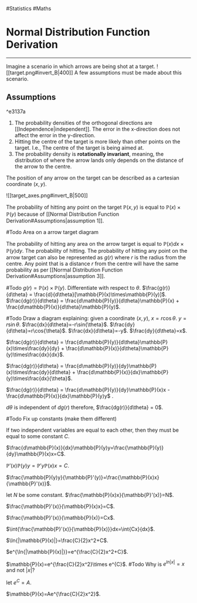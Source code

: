 #Statistics #Maths 

# Normal Distribution Function Derivation
---
Imagine a scenario in which arrows are being shot at a target.
![[target.png#invert_B|400]]
A few assumptions must be made about this scenario.
## Assumptions

^e3137a

1. The probability densities of the orthogonal directions are [[Independence|independent]]. The error in the x-direction does not affect  the error in the y-direction.
2. Hitting the centre of the target is more likely than other points on the target. I.e., The centre of the target is being aimed at.
3. The probability density is **rotationally invariant**, meaning, the distribution of where the arrow lands only depends on the distance of the arrow to the centre.

The position of any arrow on the target can be described as a cartesian coordinate $(x, y)$.

![[target_axes.png#invert_B|500]]

The probability of hitting any point on the target $\mathbb{P}(x,y)$ is equal to $\mathbb{P}(x)\times \mathbb{P}(y)$ because of [[Normal Distribution Function Derivation#Assumptions|assumption 1]].

#Todo Area on a arrow target diagram

The probability of hitting any area on the arrow target is equal to $\mathbb{P}(x)dx \times \mathbb{P}(y)dy$. The probability of hitting. The probability of hitting any point on the arrow target can also be represented as $g(r)$ where $r$ is the radius from the centre. Any point that is a distance $r$ from the centre will have the same probability as per [[Normal Distribution Function Derivation#Assumptions|assumption 3]].

#Todo 
$g(r)=\mathbb{P}(x) \times \mathbb{P}(y)$.
Differentiate with respect to $\theta$. 
$\frac{g(r)}{d\theta} = \frac{d}{d\theta}[\mathbb{P}(x)\times\mathbb{P}(y)]$.
$\frac{dg(r)}{d\theta} = \frac{d\mathbb{P}(y)}{d\theta}\mathbb{P}(x) + \frac{d\mathbb{P}(x)}{d\theta}\mathbb{P}(y)$.

#Todo Draw a diagram explaining: given a coordinate $(x,y)$,
$x = r\cos{\theta}$.
$y=r\sin{\theta}.$
$\frac{dx}{d\theta}=-r\sin{\theta}$.
$\frac{dy}{d\theta}=r\cos{\theta}$.
$\frac{dx}{d\theta}=-y$.
$\frac{dy}{d\theta}=x$.

$\frac{dg(r)}{d\theta} = \frac{d\mathbb{P}(y)}{d\theta}\mathbb{P}(x)\times\frac{dy}{dy} + \frac{d\mathbb{P}(x)}{d\theta}\mathbb{P}(y)\times\frac{dx}{dx}$.


$\frac{dg(r)}{d\theta} = \frac{d\mathbb{P}(y)}{dy}\mathbb{P}(x)\times\frac{dy}{d\theta} + \frac{d\mathbb{P}(x)}{dx}\mathbb{P}(y)\times\frac{dx}{\theta}$.


$\frac{dg(r)}{d\theta} = \frac{d\mathbb{P}(y)}{dy}\mathbb{P}(x)x - \frac{d\mathbb{P}(x)}{dx}\mathbb{P}(y)y$ .

$d\theta$ is independent of $dg(r)$ therefore, $\frac{dg(r)}{d\theta} = 0$.

#Todo Fix up constants (make them different)

If two independent variables are equal to each other, then they must be equal to some constant $C$.

$\frac{d\mathbb{P}(x)}{dx}\mathbb{P}(y)y=\frac{\mathbb{P}(y)}{dy}\mathbb{P}(x)x=C$.

$\mathbb{P}'(x)\mathbb{P}(y)y=\mathbb{P}'y\mathbb{P}(x)x=C$.

$\frac{\mathbb{P}(y)y}{\mathbb{P}'(y)}=\frac{\mathbb{P}(x)x}{\mathbb{P}'(x)}$.

let $N$ be some constant.
$\frac{\mathbb{P}(x)x}{\mathbb{P}'(x)}=N$.

$\frac{\mathbb{P}'(x)}{\mathbb{P}(x)x}=C$.

$\frac{\mathbb{P}'(x)}{\mathbb{P}(x)}=Cx$.

$\int{\frac{\mathbb{P}'(x)}{\mathbb{P}(x)}}dx=\int{Cx}{dx}$.

$\ln{|\mathbb{P}(x)|}=\frac{C}{2}x^2+C$.

$e^{\ln{|\mathbb{P}(x)|}}=e^{\frac{C}{2}x^2+C}$.


$\mathbb{P}(x)=e^{\frac{C}{2}x^2}\times e^{C}$. #Todo Why is $e^{ln{|x|}}=x$ and not $|x|$?

let $e^{C}=A$.

$\mathbb{P}(x)=Ae^{\frac{C}{2}x^2}$.